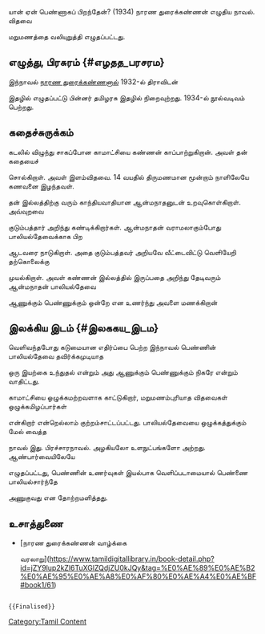 யான் ஏன் பெண்ணாகப் பிறந்தேன்? (1934) நாரண துரைக்கண்ணன் எழுதிய நாவல். விதவை
மறுமணத்தை வலியுறுத்தி எழுதப்பட்டது.

## எழுத்து, பிரசுரம் {#எழதத_பரசரம}

இந்நாவல் [நாரண துரைக்கண்ணனால்](நாரண_துரைக்கண்ணன் "wikilink") 1932-ல் திராவிடன்
இதழில் எழுதப்பட்டு பின்னர் தமிழரசு இதழில் நிறைவுற்றது. 1934-ல் நூல்வடிவம் பெற்றது.

## கதைச்சுருக்கம்

கடலில் விழுந்து சாகப்போன காமாட்சியை கண்ணன் காப்பாற்றுகிறான். அவள் தன் கதையைச்
சொல்கிறாள். அவள் இளம்விதவை. 14 வயதில் திருமணமான மூன்றாம் நாளிலேயே கணவனை இழந்தவள்.
தன் இல்லத்திற்கு வரும் காந்தியவாதியான ஆன்மநாதனுடன் உறவுகொள்கிறாள். அவ்வுறவை
குடும்பத்தார் அறிந்து கண்டிக்கிறார்கள். ஆன்மநாதன் வராமலாகும்போது பாலியல்தேவைக்காக பிற
ஆடவரை நாடுகிறாள். அதை குடும்பத்தவர் அறியவே வீட்டைவிட்டு வெளியேறி தற்கொலைக்கு
முயல்கிறாள். அவள் கண்ணன் இல்லத்தில் இருப்பதை அறிந்து தேடிவரும் ஆன்மநாதன் பாலியல்தேவை
ஆணுக்கும் பெண்ணுக்கும் ஒன்றே என உணர்ந்து அவளை மணக்கிறான்

## இலக்கிய இடம் {#இலககய_இடம}

வெளிவந்தபோது கடுமையான எதிர்ப்பை பெற்ற இந்நாவல் பெண்ணின் பாலியல்தேவை தவிர்க்கமுடியாத
ஒரு இயற்கை உந்துதல் என்றும் அது ஆணுக்கும் பெண்ணுக்கும் நிகரே என்றும் வாதிட்டது.
காமாட்சியை ஒழுக்கமற்றவளாக காட்டுகிறார், மறுமணம்புரியாத விதவைகள் ஒழுக்கமிழப்பார்கள்
என்கிறார் என்றெல்லாம் குற்றம்சாட்டப்பட்டது. பாலியல்தேவையை ஒழுக்கத்துக்கும் மேல் வைத்த
நாவல் இது. பிரச்சாரநாவல். அழகியலோ உளநுட்பங்களோ அற்றது. ஆண்பார்வையிலேயே
எழுதப்பட்டது, பெண்ணின் உணர்வுகள் இயல்பாக வெளிப்படாமையால் பெண்ணை பாலியல்சார்ந்தே
அணுகுவது என தோற்றமளித்தது.

## உசாத்துணை

-   [நாரண துரைக்கண்ணன் வாழ்க்கை
    வரலாறு](https://www.tamildigitallibrary.in/book-detail.php?id=jZY9lup2kZl6TuXGlZQdjZU0kJQy&tag=%E0%AE%89%E0%AE%B2%E0%AE%95%E0%AE%A8%E0%AF%80%E0%AE%A4%E0%AE%BF#book1/61)

```{=mediawiki}
{{Finalised}}
```
[Category:Tamil Content](Category:Tamil_Content "wikilink")
